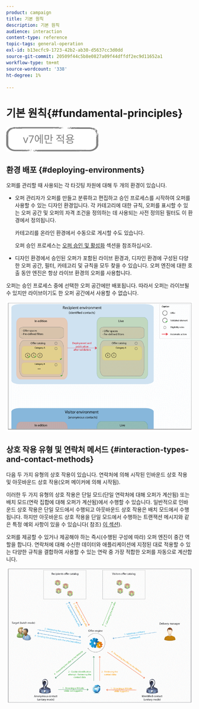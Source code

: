 ```yaml
---
product: campaign
title: 기본 원칙
description: 기본 원칙
audience: interaction
content-type: reference
topic-tags: general-operation
exl-id: b13ecfc9-1723-42b2-ab30-d5637cc3d0dd
source-git-commit: 20509f44c5b8e0827a09f44dffdf2ec9d11652a1
workflow-type: tm+mt
source-wordcount: '338'
ht-degree: 1%

---
```


# 기본 원칙{#fundamental-principles}

![](../../assets/v7-only.svg)

## 환경 배포 {#deploying-environments}

오퍼를 관리할 때 사용되는 각 타깃팅 차원에 대해 두 개의 환경이 있습니다.

* 오퍼 관리자가 오퍼를 만들고 분류하고 편집하고 승인 프로세스를 시작하여 오퍼를 사용할 수 있는 디자인 환경입니다. 각 카테고리에 대한 규칙, 오퍼를 표시할 수 있는 오퍼 공간 및 오퍼의 자격 조건을 정의하는 데 사용되는 사전 정의된 필터도 이 환경에서 정의됩니다.

   카테고리를 온라인 환경에서 수동으로 게시할 수도 있습니다.

   오퍼 승인 프로세스는 [오퍼 승인 및 활성화](../../interaction/using/approving-and-activating-an-offer.md) 섹션을 참조하십시오.

* 디자인 환경에서 승인된 오퍼가 포함된 라이브 환경과, 디자인 환경에 구성된 다양한 오퍼 공간, 필터, 카테고리 및 규칙을 모두 찾을 수 있습니다. 오퍼 엔진에 대한 호출 동안 엔진은 항상 라이브 환경의 오퍼를 사용합니다.

오퍼는 승인 프로세스 중에 선택한 오퍼 공간에만 배포됩니다. 따라서 오퍼는 라이브될 수 있지만 라이브이기도 한 오퍼 공간에서 사용할 수 없습니다.

![](assets/architecture_interaction1.png)

## 상호 작용 유형 및 연락처 메서드 {#interaction-types-and-contact-methods}

다음 두 가지 유형의 상호 작용이 있습니다. 연락처에 의해 시작된 인바운드 상호 작용 및 아웃바운드 상호 작용(오퍼 메이커에 의해 시작됨).

이러한 두 가지 유형의 상호 작용은 단일 모드(단일 연락처에 대해 오퍼가 계산됨) 또는 배치 모드(연락 집합에 대해 오퍼가 계산됨)에서 수행할 수 있습니다. 일반적으로 인바운드 상호 작용은 단일 모드에서 수행되고 아웃바운드 상호 작용은 배치 모드에서 수행됩니다. 하지만 아웃바운드 상호 작용을 단일 모드에서 수행하는 트랜잭션 메시지와 같은 특정 예외 사항이 있을 수 있습니다( 참조) [이 섹션](../../message-center/using/about-transactional-messaging.md)).

오퍼를 제공할 수 있거나 제공해야 하는 즉시(수행된 구성에 따라) 오퍼 엔진이 중간 역할을 합니다. 연락처에 대해 수신한 데이터와 애플리케이션에 지정된 대로 적용할 수 있는 다양한 규칙을 결합하여 사용할 수 있는 연락 중 가장 적합한 오퍼를 자동으로 계산합니다.

![](assets/architecture_interaction2.png)
